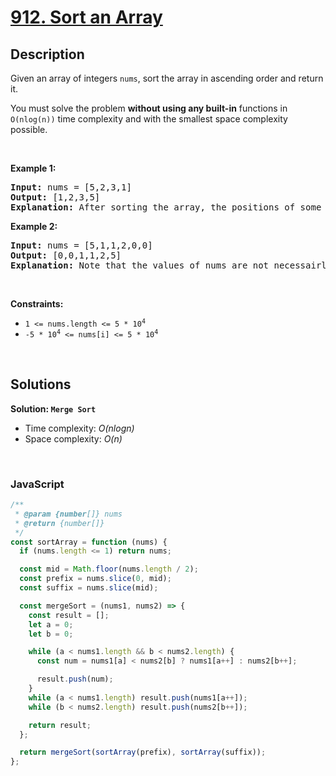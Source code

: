 # [912. Sort an Array](https://leetcode.com/problems/sort-an-array)

## Description

<div class="elfjS" data-track-load="description_content"><p>Given an array of integers <code>nums</code>, sort the array in ascending order and return it.</p>

<p>You must solve the problem <strong>without using any built-in</strong> functions in <code>O(nlog(n))</code> time complexity and with the smallest space complexity possible.</p>

<p>&nbsp;</p>
<p><strong class="example">Example 1:</strong></p>

<pre><strong>Input:</strong> nums = [5,2,3,1]
<strong>Output:</strong> [1,2,3,5]
<strong>Explanation:</strong> After sorting the array, the positions of some numbers are not changed (for example, 2 and 3), while the positions of other numbers are changed (for example, 1 and 5).
</pre>

<p><strong class="example">Example 2:</strong></p>

<pre><strong>Input:</strong> nums = [5,1,1,2,0,0]
<strong>Output:</strong> [0,0,1,1,2,5]
<strong>Explanation:</strong> Note that the values of nums are not necessairly unique.
</pre>

<p>&nbsp;</p>
<p><strong>Constraints:</strong></p>

<ul>
	<li><code>1 &lt;= nums.length &lt;= 5 * 10<sup>4</sup></code></li>
	<li><code>-5 * 10<sup>4</sup> &lt;= nums[i] &lt;= 5 * 10<sup>4</sup></code></li>
</ul>
</div>

<p>&nbsp;</p>

## Solutions

**Solution: `Merge Sort`**

- Time complexity: <em>O(nlogn)</em>
- Space complexity: <em>O(n)</em>

<p>&nbsp;</p>

### **JavaScript**

```js
/**
 * @param {number[]} nums
 * @return {number[]}
 */
const sortArray = function (nums) {
  if (nums.length <= 1) return nums;

  const mid = Math.floor(nums.length / 2);
  const prefix = nums.slice(0, mid);
  const suffix = nums.slice(mid);

  const mergeSort = (nums1, nums2) => {
    const result = [];
    let a = 0;
    let b = 0;

    while (a < nums1.length && b < nums2.length) {
      const num = nums1[a] < nums2[b] ? nums1[a++] : nums2[b++];

      result.push(num);
    }
    while (a < nums1.length) result.push(nums1[a++]);
    while (b < nums2.length) result.push(nums2[b++]);

    return result;
  };

  return mergeSort(sortArray(prefix), sortArray(suffix));
};
```
